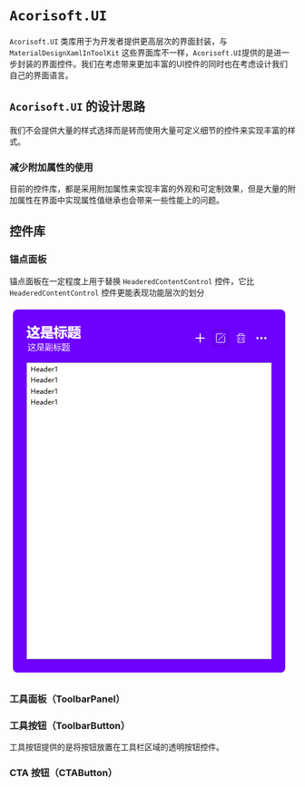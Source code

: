 # `Acorisoft.UI`
`Acorisoft.UI` 类库用于为开发者提供更高层次的界面封装，与`MaterialDesignXamlInToolKit` 这些界面库不一样，`Acorisoft.UI`提供的是进一步封装的界面控件。我们在考虑带来更加丰富的UI控件的同时也在考虑设计我们自己的界面语言。

## `Acorisoft.UI` 的设计思路

我们不会提供大量的样式选择而是转而使用大量可定义细节的控件来实现丰富的样式。

### 减少附加属性的使用

目前的控件库，都是采用附加属性来实现丰富的外观和可定制效果，但是大量的附加属性在界面中实现属性值继承也会带来一些性能上的问题。

## 控件库

### 锚点面板

锚点面板在一定程度上用于替换 `HeaderedContentControl` 控件，它比`HeaderedContentControl` 控件更能表现功能层次的划分

![锚点面板](Documentations/锚点面板.png)

### 工具面板（ToolbarPanel）

### 工具按钮（ToolbarButton）

工具按钮提供的是将按钮放置在工具栏区域的透明按钮控件。

### CTA 按钮（CTAButton）